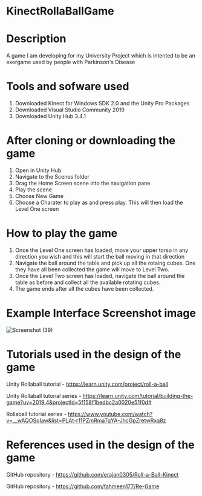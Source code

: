 # KinectRollaBallGame

# Description
A game I am developing for my University Project which is intented to be an exergame used by people with Parkinson's Disease

# Tools and sofware used

1. Downloaded Kinect for Windows SDK 2.0 and the Unity Pro Packages
2. Downloaded Visual Studio Community 2019 
3. Downloaded Unity Hub 3.4.1

# After cloning or downloading the game 

1. Open in Unity Hub
2. Navigate to the Scenes folder
3. Drag the Home Screen scene into the navigation pane
4. Play the scene
5. Choose New Game
6. Choose a Charater to play as and press play. This will then load the Level One screen

# How to play the game

1. Once the Level One screen has loaded, move your upper torso in any direction you wish and this will start the ball moving in that direction
2. Navigate the ball around the table and pick up all the rotaing cubes. One they have all been collected the game will move to Level Two.
3. Once the Level Two screen has loaded, navigate the ball around the table as before and collect all the available rotating cubes.
4. The game ends after all the cubes have been collected.  

# Example Interface Screenshot image

![Screenshot (39)](https://user-images.githubusercontent.com/126461574/232249699-db9a5517-917c-4ebf-b799-3680b9fa4f40.png)


# Tutorials used in the design of the game

Unity Rollaball tutorial - https://learn.unity.com/project/roll-a-ball

Unity Rollaball tutorial series - https://learn.unity.com/tutorial/building-the-game?uv=2019.4&projectId=5f158f1bedbc2a0020e51f0d#

Rollaball tutorial series - https://www.youtube.com/watch?v=__wAQOSqIaw&list=PLAt-r11PZmRmaTqYA-JhcGpZretwRxq8z


# References used in the design of the game

GitHub repository - https://github.com/erajan0305/Roll-a-Ball-Kinect

GitHub repository - https://github.com/fahmeen177/Re-Game


